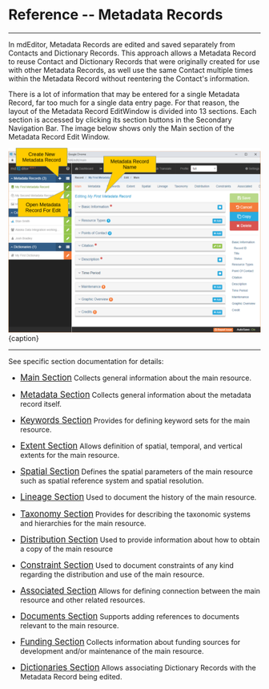 # Reference -- Metadata Records 
---

In mdEditor, <span class="md-panel">Metadata Records</span> are edited and saved separately from <span class="md-panel">Contacts</span> and <span class="md-panel">Dictionary Records</span>.  This approach allows a <span class="md-panel">Metadata Record</span> to reuse <span class="md-panel">Contact</span> and <span class="md-panel">Dictionary Records</span> that were originally created for use with other <span class="md-panel">Metadata Records</span>, as well use the same <span class="md-panel">Contact</span> multiple times within the <span class="md-panel">Metadata Record</span> without reentering the <span class="md-panel">Contact</span>'s information.  

There is a lot of information that may be entered for a single <span class="md-panel">Metadata Record</span>, far too much for a single data entry page.  For that reason, the layout of the <span class="md-panel">Metadata Record</span> <span class="md-window">EditWindow</span> is divided into 13 sections.  Each section is accessed by clicking its section buttons in the <span class="md-window">Secondary Navigation Bar</span>.  The image below shows only the <span class="md-section">Main</span> section of the <span class="md-panel">Metadata Record</span> <span class="md-window">Edit Window</span>.  

![Metadata Record Main Edit Window](/assets/reference/edit-objects/metadata/main/metadataRecord-editWindow.png){caption}

---

See specific section documentation for details:

 * [<span class="md-section" style="font-size: larger">Main Section</span>](main-panels/main-section.md)  Collects general information about the main resource.

 * [<span class="md-section" style="font-size: larger">Metadata Section</span>](metadata-panels/metadata-section.md)  Collects general information about the metadata record itself. 

 * [<span class="md-section" style="font-size: larger">Keywords Section</span>](keyword-panels/keyword-section.md)  Provides for defining keyword sets for the main resource.  

 * [<span class="md-section" style="font-size: larger">Extent Section</span>](extent-panels/extent-section.md)  Allows definition of spatial, temporal, and vertical extents for the main resource.
 
 * [<span class="md-section" style="font-size: larger">Spatial Section</span>](spatial-panels/spatial-section.md)  Defines the spatial parameters of the main resource such as spatial reference system and spatial resolution. 

 * [<span class="md-section" style="font-size: larger">Lineage Section</span>](lineage-panels/lineage-section.md)  Used to document the history of the main resource.  

 * [<span class="md-section" style="font-size: larger">Taxonomy Section</span>](taxonomy-panels/taxonomy-section.md)  Provides for describing the taxonomic systems and hierarchies for the main resource. 

 * [<span class="md-section" style="font-size: larger">Distribution Section</span>](distribution-panels/distribution-section.md)  Used to provide information about how to obtain a copy of the main resource 

 * [<span class="md-section" style="font-size: larger">Constraint Section</span>](constraint-panels/constraint-section.md)  Used to document constraints of any kind regarding the distribution and use of the main resource. 

 * [<span class="md-section" style="font-size: larger">Associated Section</span>](associated-panels/associated-section.md)  Allows for defining connection between the main resource and other related resources. 

 * [<span class="md-section" style="font-size: larger">Documents Section</span>](documents-panels/document-section.md)  Supports adding references to documents relevant to the main resource. 

 * [<span class="md-section" style="font-size: larger">Funding Section</span>](funding-panels/funding-section.md)  Collects information about funding sources for development and/or maintenance of the main resource.  
 
 * [<span class="md-section" style="font-size: larger">Dictionaries Section</span>](dictionary-panels/dictionary-section.md)  Allows associating <span class="md-panel">Dictionary Records</span> with the <span class="md-panel">Metadata Record</span> being edited.
